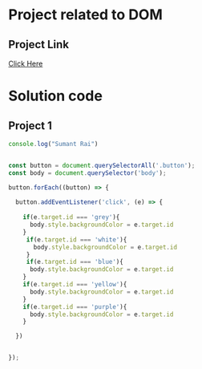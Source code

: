 # Project related to DOM

## Project Link
[Click Here](https://stackblitz.com/edit/dom-project-chaiaurcode?file=index.html)


# Solution code

## Project 1

```JavaScript
console.log("Sumant Rai")


const button = document.querySelectorAll('.button');
const body = document.querySelector('body');

button.forEach((button) => {
  
  button.addEventListener('click', (e) => {
    
    if(e.target.id === 'grey'){
      body.style.backgroundColor = e.target.id
    }
     if(e.target.id === 'white'){
       body.style.backgroundColor = e.target.id
     }
     if(e.target.id === 'blue'){
      body.style.backgroundColor = e.target.id
    }
    if(e.target.id === 'yellow'){
      body.style.backgroundColor = e.target.id
    }
    if(e.target.id === 'purple'){
      body.style.backgroundColor = e.target.id
    }

  })


});


```